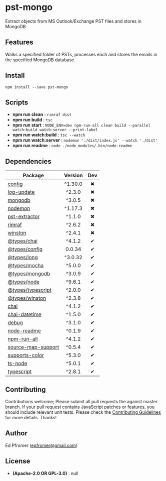 # pst-mongo

Extract objects from MS Outlook/Exchange PST files and stores in MongoDB

## Features

Walks a specified folder of PSTs, processes each and stores the emails in the specified MongoDB database.

## Install

`npm install --save pst-mongo`


## Scripts

 - **npm run clean** : `rimraf dist`
 - **npm run build** : `tsc`
 - **npm run start** : `NODE_ENV=dev npm-run-all clean build --parallel watch:build watch:server --print-label`
 - **npm run watch:build** : `tsc --watch`
 - **npm run watch:server** : `nodemon './dist/index.js' --watch './dist'`
 - **npm run readme** : `node ./node_modules/.bin/node-readme`

## Dependencies

Package | Version | Dev
--- |:---:|:---:
[config](https://www.npmjs.com/package/config) | ^1.30.0 | ✖
[log-update](https://www.npmjs.com/package/log-update) | ^2.3.0 | ✖
[mongodb](https://www.npmjs.com/package/mongodb) | ^3.0.5 | ✖
[nodemon](https://www.npmjs.com/package/nodemon) | ^1.17.3 | ✖
[pst-extractor](https://www.npmjs.com/package/pst-extractor) | ^1.1.0 | ✖
[rimraf](https://www.npmjs.com/package/rimraf) | ^2.6.2 | ✖
[winston](https://www.npmjs.com/package/winston) | ^2.4.1 | ✖
[@types/chai](https://www.npmjs.com/package/@types/chai) | ^4.1.2 | ✔
[@types/config](https://www.npmjs.com/package/@types/config) | 0.0.34 | ✔
[@types/long](https://www.npmjs.com/package/@types/long) | ^3.0.32 | ✔
[@types/mocha](https://www.npmjs.com/package/@types/mocha) | ^5.0.0 | ✔
[@types/mongodb](https://www.npmjs.com/package/@types/mongodb) | ^3.0.9 | ✔
[@types/node](https://www.npmjs.com/package/@types/node) | ^9.6.1 | ✔
[@types/typescript](https://www.npmjs.com/package/@types/typescript) | ^2.0.0 | ✔
[@types/winston](https://www.npmjs.com/package/@types/winston) | ^2.3.8 | ✔
[chai](https://www.npmjs.com/package/chai) | ^4.1.2 | ✔
[chai-datetime](https://www.npmjs.com/package/chai-datetime) | ^1.5.0 | ✔
[debug](https://www.npmjs.com/package/debug) | ^3.1.0 | ✔
[node-readme](https://www.npmjs.com/package/node-readme) | ^0.1.9 | ✔
[npm-run-all](https://www.npmjs.com/package/npm-run-all) | ^4.1.2 | ✔
[source-map-support](https://www.npmjs.com/package/source-map-support) | ^0.5.4 | ✔
[supports-color](https://www.npmjs.com/package/supports-color) | ^5.3.0 | ✔
[ts-node](https://www.npmjs.com/package/ts-node) | ^5.0.1 | ✔
[typescript](https://www.npmjs.com/package/typescript) | ^2.8.1 | ✔


## Contributing

Contributions welcome; Please submit all pull requests the against master branch. If your pull request contains JavaScript patches or features, you should include relevant unit tests. Please check the [Contributing Guidelines](contributng.md) for more details. Thanks!

## Author

Ed Pfromer (epfromer@gmail.com)

## License

 - **(Apache-2.0 OR GPL-3.0)** : null

